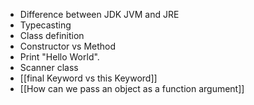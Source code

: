 - Difference between JDK JVM and JRE
- Typecasting
- Class definition
- Constructor vs Method
- Print "Hello World".
- Scanner class
- [[final Keyword vs this Keyword]]
- [[How can we pass an object as a function argument]]